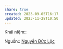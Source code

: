 ```yaml
---
share: true
created: 2023-09-05T16:17
updated: 2023-11-28T10:50
---
```


Khái niệm:: 

Nguồn:: [Nguyễn Đức Lộc](../../%CE%9E%20Ngu%E1%BB%93n/Nguy%E1%BB%85n%20%C4%90%E1%BB%A9c%20L%E1%BB%99c.md) 
